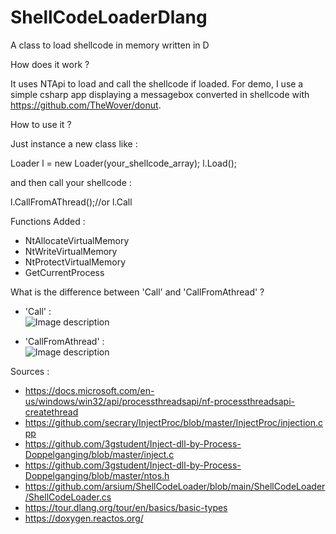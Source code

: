# ShellCodeLoaderDlang
A class to load shellcode in memory written in D

How does it work ?

It uses NTApi to load and call the shellcode if loaded. For demo, I use a simple csharp app displaying a messagebox converted in shellcode with https://github.com/TheWover/donut.

How to use it ?

Just instance a new class like :

Loader l = new Loader(your_shellcode_array);
l.Load();

and then call your shellcode :

l.CallFromAThread();//or l.Call

Functions Added :

* NtAllocateVirtualMemory
* NtWriteVirtualMemory
* NtProtectVirtualMemory
* GetCurrentProcess

What is the difference between 'Call' and 'CallFromAthread' ?

* 'Call' :<br>
![Image description](https://i.postimg.cc/jSFg9Y3n/Capture-d-cran-91.png)

* 'CallFromAthread' :<br>
![Image description](https://i.postimg.cc/4yfQyWFT/Capture-d-cran-96.png)

Sources : 
* https://docs.microsoft.com/en-us/windows/win32/api/processthreadsapi/nf-processthreadsapi-createthread
* https://github.com/secrary/InjectProc/blob/master/InjectProc/injection.cpp
* https://github.com/3gstudent/Inject-dll-by-Process-Doppelganging/blob/master/inject.c
* https://github.com/3gstudent/Inject-dll-by-Process-Doppelganging/blob/master/ntos.h
* https://github.com/arsium/ShellCodeLoader/blob/main/ShellCodeLoader/ShellCodeLoader.cs
* https://tour.dlang.org/tour/en/basics/basic-types
* https://doxygen.reactos.org/

